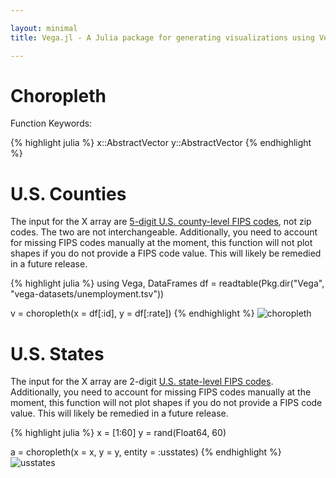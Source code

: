 ```yaml
---

layout: minimal
title: Vega.jl - A Julia package for generating visualizations using Vega

---
```


# Choropleth

Function Keywords:

{% highlight julia %}
x::AbstractVector
y::AbstractVector
{% endhighlight %}

# U.S. Counties
The input for the X array are [5-digit U.S. county-level FIPS codes](https://en.wikipedia.org/wiki/FIPS_county_code), not zip codes. The two are not interchangeable. Additionally, you need to account for missing FIPS codes manually at the moment, this function will not plot shapes if you do not provide a FIPS code value. This will likely be remedied in a future release.

{% highlight julia %}
using Vega, DataFrames
df = readtable(Pkg.dir("Vega", "vega-datasets/unemployment.tsv"))

v = choropleth(x = df[:id], y = df[:rate])
{% endhighlight %}
<img src ="http://johnmyleswhite.github.io/Vega.jl/images/choropleth.png" alt = "choropleth">

# U.S. States
The input for the X array are 2-digit [U.S. state-level FIPS codes](https://en.wikipedia.org/wiki/Federal_Information_Processing_Standard_state_code). Additionally, you need to account for missing FIPS codes manually at the moment, this function will not plot shapes if you do not provide a FIPS code value. This will likely be remedied in a future release.

{% highlight julia %}
x = [1:60]
y = rand(Float64, 60)

a = choropleth(x = x, y = y, entity = :usstates)
{% endhighlight %}
<img src ="http://johnmyleswhite.github.io/Vega.jl/images/usstates.png" alt = "usstates">